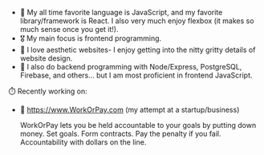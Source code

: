- 👀 My all time favorite language is JavaScript, and my favorite library/framework is React. I also very much enjoy flexbox (it makes so much sense once you get it!).
- 🎖️ My main focus is frontend programming. 
- 🦢 I love aesthetic websites- I enjoy getting into the nitty gritty details of website design.
- 🥪 I also do backend programming with Node/Express, PostgreSQL, Firebase, and others... but I am most proficient in frontend JavaScript. 

 ⏱️ Recently working on: 
- 🔨 https://www.WorkOrPay.com (my attempt at a startup/business)

  WorkOrPay lets you be held accountable to your goals by putting down money. Set goals. Form contracts. Pay the penalty if you fail. Accountability with dollars on the line.
<!---
wc2184/wc2184 is a ✨ special ✨ repository because its `README.md` (this file) appears on your GitHub profile.
You can click the Preview link to take a look at your changes.
--->
